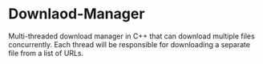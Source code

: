 # Downlaod-Manager
Multi-threaded download manager in C++ that can download multiple files concurrently. Each thread will be responsible for downloading a separate file from a list of URLs.
